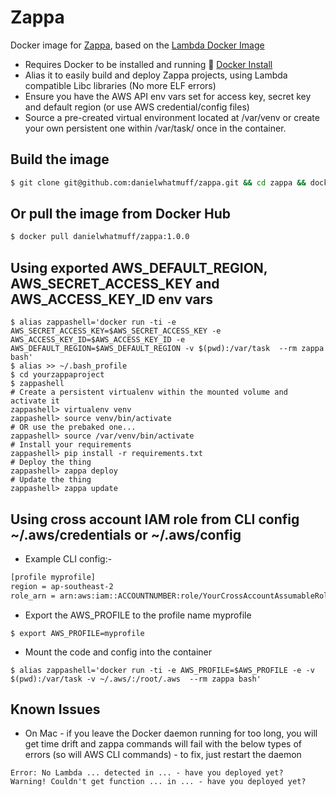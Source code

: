 # Zappa
Docker image for [Zappa](https://github.com/Miserlou/Zappa), based on the [Lambda Docker Image](https://github.com/lambci/docker-lambda)

* Requires Docker to be installed and running :whale2: [Docker Install](https://docs.docker.com/engine/installation/)
* Alias it to easily build and deploy Zappa projects, using Lambda compatible Libc libraries (No more ELF errors)
* Ensure you have the AWS API env vars set for access key, secret key and default region (or use AWS credential/config files)
* Source a pre-created virtual environment located at /var/venv or create your own persistent one within /var/task/ once in the container.

## Build the image
```bash
$ git clone git@github.com:danielwhatmuff/zappa.git && cd zappa && docker build -t zappa .
```

## Or pull the image from Docker Hub
```bash
$ docker pull danielwhatmuff/zappa:1.0.0
```

## Using exported AWS_DEFAULT_REGION, AWS_SECRET_ACCESS_KEY and AWS_ACCESS_KEY_ID env vars
```
$ alias zappashell='docker run -ti -e AWS_SECRET_ACCESS_KEY=$AWS_SECRET_ACCESS_KEY -e AWS_ACCESS_KEY_ID=$AWS_ACCESS_KEY_ID -e AWS_DEFAULT_REGION=$AWS_DEFAULT_REGION -v $(pwd):/var/task  --rm zappa bash'
$ alias >> ~/.bash_profile
$ cd yourzappaproject
$ zappashell
# Create a persistent virtualenv within the mounted volume and activate it
zappashell> virtualenv venv 
zappashell> source venv/bin/activate
# OR use the prebaked one...
zappashell> source /var/venv/bin/activate
# Install your requirements
zappashell> pip install -r requirements.txt
# Deploy the thing
zappashell> zappa deploy
# Update the thing
zappashell> zappa update
```

## Using cross account IAM role from CLI config ~/.aws/credentials or ~/.aws/config
* Example CLI config:-
```bash
[profile myprofile]
region = ap-southeast-2
role_arn = arn:aws:iam::ACCOUNTNUMBER:role/YourCrossAccountAssumableRole
```
* Export the AWS_PROFILE to the profile name myprofile
```
$ export AWS_PROFILE=myprofile
```
* Mount the code and config into the container
```
$ alias zappashell='docker run -ti -e AWS_PROFILE=$AWS_PROFILE -e -v $(pwd):/var/task -v ~/.aws/:/root/.aws  --rm zappa bash'
```

## Known Issues
* On Mac - if you leave the Docker daemon running for too long, you will get time drift and zappa commands will fail with the below types of errors (so will AWS CLI commands) - to fix, just restart the daemon
```
Error: No Lambda ... detected in ... - have you deployed yet?
Warning! Couldn't get function ... in ... - have you deployed yet?
```
